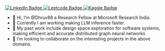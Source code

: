 <div id="badges">
  <a href="[your-linkedin-URL](https://www.linkedin.com/in/dhruv-deshmukh-46aa48192/)">
    <img src="https://img.shields.io/badge/LinkedIn-blue?style=for-the-badge&logo=linkedin&logoColor=white" alt="LinkedIn Badge"/>
  </a>
  <a href="https://leetcode.com/Drucoder/">
    <img src="https://img.shields.io/badge/LeetCode-yellow?style=for-the-badge&logo=leetcode&logoColor=black" alt="Leetcode Badge"/>
  </a>
  <a href="https://www.kaggle.com/dhruvdeshmukh">
    <img src="https://img.shields.io/badge/Kaggle-white?style=for-the-badge&logo=kaggle&logoColor=blue" alt="Kaggle Badge"/>
  </a>
</div>


- 👋 Hi, I’m @Dhruv88 a Research Fellow at Microsoft Research India.
- 👀 Currently I am working making LLM inference faster.
- 🌱 My past work include design space exploration for software systems, making efficient and accurate distributed graph neural networks
- 💞️ I’m looking to collaborate on the interesting projects in the above domains.


<!---
Dhruv88/Dhruv88 is a ✨ special ✨ repository because its `README.md` (this file) appears on your GitHub profile.
You can click the Preview link to take a look at your changes.
--->
